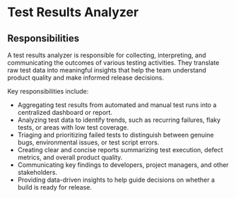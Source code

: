 # Test Results Analyzer

## Responsibilities

A test results analyzer is responsible for collecting, interpreting, and communicating the outcomes of various testing activities. They translate raw test data into meaningful insights that help the team understand product quality and make informed release decisions.

Key responsibilities include:

- Aggregating test results from automated and manual test runs into a centralized dashboard or report.
- Analyzing test data to identify trends, such as recurring failures, flaky tests, or areas with low test coverage.
- Triaging and prioritizing failed tests to distinguish between genuine bugs, environmental issues, or test script errors.
- Creating clear and concise reports summarizing test execution, defect metrics, and overall product quality.
- Communicating key findings to developers, project managers, and other stakeholders.
- Providing data-driven insights to help guide decisions on whether a build is ready for release.
